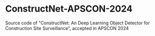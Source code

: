 # ConstructNet-APSCON-2024
Source code of "ConstructNet: An Deep Learning Object Detector for Construction Site Surveillance", accepted in APSCON 2024
